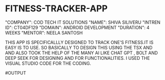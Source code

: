 # FITNESS-TRACKER-APP
"COMPANY": COD TECH IT SOLUTIONS
"NAME": SHIVA SILIVERU
"INTREN ID": CT04DF129
"DOMAIN": ANDROID DEVELOPMENT 
"DURATION": 4 WEEKS 
"MENTOR": NEELA SANTOSH

THIS APP IS SPECIFICALLLY DESIGNED TO TRACK ONE'S FITNESS.IT IS EASY IS TO USE.
 SO  BASICALLY TO DESIGN THIS USING THE TSX AND AND ALSO TOOK THE HELP OF THE MANY AI LIKE CHAT GPT , BOLT AND DEEP SEEK FOR DESIGNING AND FOR FUNCTIONALITIES.
 I USED THE VISUAL STUDIO CODE FOR THE CODING.

#OUTPUT

